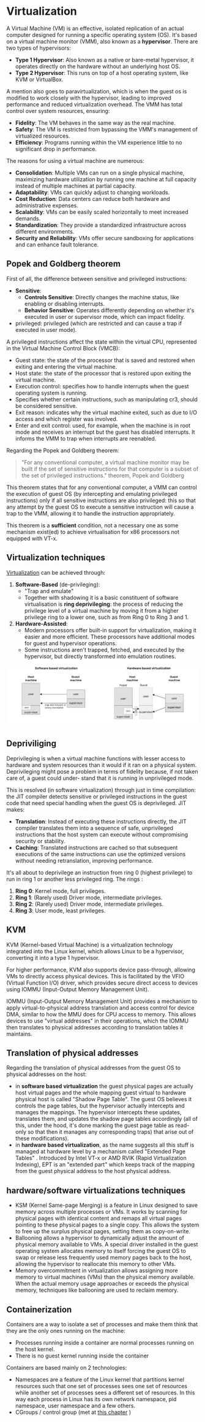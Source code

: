 # Virtualization 

A Virtual Machine (VM) is an effective, isolated replication of an actual computer designed for running a specific operating system (OS). It's based on a virtual machine monitor (VMM), also known as a **hypervisor**. 
There are two types of hypervisors:

- **Type 1 Hypervisor**: Also known as a native or bare-metal hypervisor, it operates directly on the hardware without an underlying host OS.
- **Type 2 Hypervisor**: This runs on top of a host operating system, like KVM or VirtualBox.

A mention also goes to paravirtualization, which is when the guest os is modified to work closely with the hypervisor, leading to improved performance and reduced virtualization overhead.
The VMM has total control over system resources, ensuring:

- **Fidelity**: The VM behaves in the same way as the real machine.
- **Safety**: The VM is restricted from bypassing the VMM's management of virtualized resources.
- **Efficiency**: Programs running within the VM experience little to no significant drop in performance.

The reasons for using a virtual machine are numerous:

- **Consolidation**: Multiple VMs can run on a single physical machine, maximizing hardware utilization by running one machine at full capacity instead of multiple machines at partial capacity.
- **Adaptability**: VMs can quickly adjust to changing workloads.
- **Cost Reduction**: Data centers can reduce both hardware and administrative expenses.
- **Scalability**: VMs can be easily scaled horizontally to meet increased demands.
- **Standardization**: They provide a standardized infrastructure across different environments.
- **Security and Reliability**: VMs offer secure sandboxing for applications and can enhance fault tolerance.

## Popek and Goldberg theorem

First of all, the difference between sensitive and privileged instructions: 

- **Sensitive**: 
	- **Controls Sensitive**: Directly changes the machine status, like enabling or disabling interrupts.
	- **Behavior Sensitive**: Operates differently depending on whether it's executed in user or supervisor mode, which can impact fidelity.
- privileged: privileged (which are restricted and can cause a trap if executed in user mode).

A privileged instructions affect the state within the virtual CPU, represented in the Virtual Machine Control Block (VMCB):

- Guest state: the state of the processor that is saved and restored when exiting and entering the virtual machine.
- Host state: the state of the processor that is restored upon exiting the virtual machine.
- Execution control: specifies how to handle interrupts when the guest operating system is running.
- Specifies whether certain instructions, such as manipulating $\mathrm{cr} 3$, should be considered sensitive.
- Exit reason: indicates why the virtual machine exited, such as due to I/O access and which register was involved.
- Enter and exit control: used, for example, when the machine is in root mode and receives an interrupt but the guest has disabled interrupts. It informs the VMM to trap when interrupts are reenabled.

Regarding the Popek and Goldberg theorem: 

> "For any conventional computer, a virtual machine monitor may be built if the set of sensitive instructions for that computer is a subset of the set of privileged instructions." theorem, Popek and Goldberg

This theorem states that for any conventional computer, a  VMM can control the execution of guest OS (by intercepting and emulating privileged instructions) only if all sensitive instructions are also privileged: this so that any attempt by the guest OS to execute a sensitive instruction will cause a trap to the VMM, allowing it to handle the instruction appropriately. 
    
This theorem is a **sufficient** condition, not a necessary one as some mechanism exist(ed) to achieve virtualisation for x86 processors not equipped with VT-x.

## Virtualization techniques

[Virtualization](../../Computing%20Infrastructures/src/07.Virtualization.md) can be achieved through:

1. **Software-Based** (de-privileging): 
	- "Trap and emulate" 
	- Together with shadowing it is a basic constituent of software virtualisation is **ring deprivileging**: the process of reducing the privilege level of a virtual machine by moving it from a higher privilege ring to a lower one, such as from Ring 0 to Ring 3 and 1.
2. **Hardware-Assisted**: 
	  - Modern processors offer built-in support for virtualization, making it easier and more efficient. These processors have additional modes for guest and hypervisor operations.
	  - Some instructions aren't trapped, fetched, and executed by the hypervisor, but directly transformed into emulation routines.
    
![](images/1ca2f6c21430d284c5ddf4d3c82d9eac.png)

## Depriviliging

Deprivileging is when a virtual machine functions with lesser access to hardware and system resources than it would if it ran on a physical system.
Deprivileging might pose a problem in terms of fidelity because, if not taken care of, a guest could under- stand that it is running in unprivileged mode. 

This is resolved (in software virtualization) through just in time compilation: the JIT compiler detects sensitive or privileged instructions in the guest code that need special handling when the guest OS is deprivileged.
JIT makes: 

- **Translation**: Instead of executing these instructions directly, the JIT compiler translates them into a sequence of safe, unprivileged instructions that the host system can execute without compromising security or stability.
- **Caching**: Translated instructions are cached so that subsequent executions of the same instructions can use the optimized versions without needing retranslation, improving performance.


It's all about to deprivilege an instruction from ring 0 (highest privilege) to run in ring 1 or another less privileged ring.
The rings : 

1. **Ring 0**: Kernel mode, full privileges.
2. **Ring 1**: (Rarely used) Driver mode, intermediate privileges.
3. **Ring 2**: (Rarely used) Driver mode, intermediate privileges.
4. **Ring 3**: User mode, least privileges.

## KVM

KVM (Kernel-based Virtual Machine) is a virtualization technology integrated into the Linux kernel, which allows Linux to be a hypervisor, converting it into a type 1 hypervisor.

For higher performance, KVM also supports device pass-through, allowing VMs to directly access physical devices. This is facilitated by the VFIO (Virtual Function I/O) driver, which provides secure direct access to devices using IOMMU (Input-Output Memory Management Unit)​​​​.

IOMMU (Input-Output Memory Management Unit) provides a mechanism to apply virtual-to-physical address translation and access control for device DMA, similar to how the MMU does for CPU access to memory. This allows devices to use "virtual addresses" in their operations, which the IOMMU then translates to physical addresses according to translation tables it maintains.

## Translation of physical addresses 

Regarding the translation of physical addresses from the guest OS to physical addresses on the host:

- in **software based virtualization** the guest physical pages are actually host virtual pages and the whole mapping guest virtual to hardware physical host is called "Shadow Page Table". The guest OS believes it controls the page tables, but the hypervisor actually intercepts and manages the mappings. The hypervisor intercepts these updates, translates them, and updates the shadow page tables accordingly (all of this, under the hood, it's done marking the guest page table as read-only so that then it manages any corresponding traps) that arise out of these modifications).
- in **hardware based virtualization**, as the name suggests all this stuff is managed at hardware level by a mechanism called "Extended Page Tables" . Introduced by Intel VT-x or AMD RVIK (Rapid Virtualization Indexing), EPT is an "extended part" which keeps track of the mapping from the guest physical address to the host physical address.

## hardware/software virtualizations techniques

- KSM (Kernel Same-page Merging) is a feature in Linux designed to save memory across multiple processes or VMs. It works by scanning for physical pages with identical content and remaps all virtual pages pointing to these physical pages to a single copy. This allows the system to free up the surplus physical pages, setting them as copy-on-write.
- Ballooning allows a hypervisor to dynamically adjust the amount of physical memory available to VMs. A special driver installed in the guest operating system allocates memory to itself forcing the guest OS to swap or release less frequently used memory pages back to the host, allowing the hypervisor to reallocate this memory to other VMs.
- Memory overcommitment in virtualization allows assigning more memory to virtual machines (VMs) than the physical memory available. When the actual memory usage approaches or exceeds the physical memory, techniques like ballooning are used to reclaim memory.


## Containerization 

Containers are a way to isolate a set of processes and make them think that they are the only ones running on the machine:
- Processes running inside a container are normal processes running on the host kernel.
- There is no guest kernel running inside the container

Containers are based mainly on 2 technologies: 

- Namespaces are a feature of the Linux kernel that partitions kernel resources such that one set of processes sees one set of resources while another set of processes sees a different set of resources. In this way each process in Linux has its own network namespace, pid namespace, user namespace and a few others.
- CGroups / control group (met at [this chapter](projects/polimi-notes/MSc(english)%20(WIP)/Advanced%20OS%20(WIP)/src/02.Scheduling.md#Cgroups) ) 
